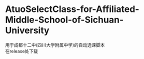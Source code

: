 # AtuoSelectClass-for-Affiliated-Middle-School-of-Sichuan-University
用于成都十二中(四川大学附属中学)的自动选课脚本\
在release处下载
